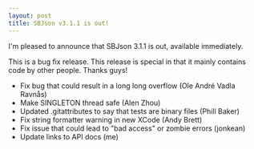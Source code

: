 ```yaml
---
layout: post
title: SBJson v3.1.1 is out!
---
```


I'm pleased to announce that SBJson 3.1.1 is out, available immediately.

This is a bug fix release. This release is special in that it mainly contains code by other people. Thanks guys!

* Fix bug that could result in a long long overflow (Ole André Vadla Ravnås)
* Make SINGLETON thread safe (Alen Zhou)
* Updated .gitattributes to say that tests are binary files (Phill Baker)
* Fix string formatter warning in new XCode (Andy Brett)
* Fix issue that could lead to "bad access" or zombie errors (jonkean)
* Update links to API docs (me)

